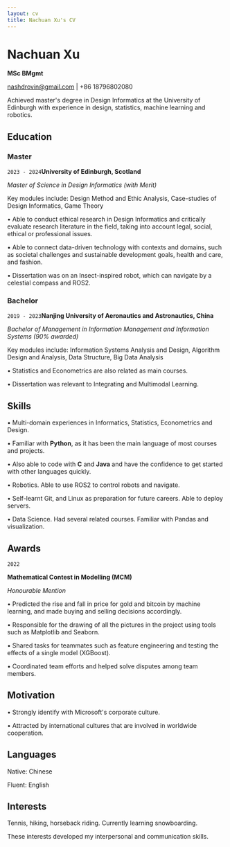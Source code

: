 ```yaml
---
layout: cv 
title: Nachuan Xu's CV
---
```


# Nachuan Xu

**MSc BMgmt**

<div id="webaddress">
<a href="nashdrovin@gmail.com">nashdrovin@gmail.com</a>
| <a>+86 18796802080</a>
</div>

Achieved master's degree in Design Informatics at the University of Edinburgh with experience in design, statistics, machine learning and robotics.


## Education

### Master

`2023 - 2024`__University of Edinburgh, Scotland__

*Master of Science in Design Informatics (with Merit)*

Key modules include: Design Method and Ethic Analysis, Case-studies of Design Informatics, Game Theory

• Able to conduct ethical research in Design Informatics and critically evaluate research literature in the field, taking into account legal, social, ethical or professional issues.

• Able to connect data-driven technology with contexts and domains, such as societal challenges and sustainable development goals, health and care, and fashion.

• Dissertation was on an Insect-inspired robot, which can navigate by a celestial compass and ROS2.

### Bachelor

`2019 - 2023`**Nanjing University of Aeronautics and Astronautics, China**

*Bachelor of Management in Information Management and Information Systems (90% awarded)*

Key modules include: Information Systems Analysis and Design, Algorithm Design and Analysis, Data Structure, Big Data Analysis

• Statistics and Econometrics are also related as main courses.

• Dissertation was relevant to Integrating and Multimodal Learning.

## Skills

• Multi-domain experiences in Informatics, Statistics, Econometrics and Design.

• Familiar with **Python**, as it has been the main language of most courses and projects.

• Also able to code with **C** and **Java** and have the confidence to get started with other languages quickly.

• Robotics. Able to use ROS2 to control robots and navigate. 

• Self-learnt Git, and Linux as preparation for future careers. Able to deploy servers.

• Data Science. Had several related courses. Familiar with Pandas and visualization.

## Awards

`2022`

**Mathematical Contest in Modelling (MCM)**

*Honourable Mention*

• Predicted the rise and fall in price for gold and bitcoin by machine learning, and made buying and selling decisions accordingly.

• Responsible for the drawing of all the pictures in the project using tools such as Matplotlib and Seaborn.

• Shared tasks for teammates such as feature engineering and testing the effects of a single model (XGBoost).

• Coordinated team efforts and helped solve disputes among team members.


## Motivation

• Strongly identify with Microsoft's corporate culture.

• Attracted by international cultures that are involved in worldwide cooperation.


## Languages

Native: Chinese

Fluent: English

## Interests

Tennis, hiking, horseback riding. Currently learning snowboarding.

These interests developed my interpersonal and communication skills.
